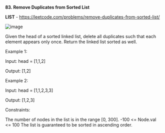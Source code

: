 **83. Remove Duplicates from Sorted List**

**LIST** - https://leetcode.com/problems/remove-duplicates-from-sorted-list/

![image](https://user-images.githubusercontent.com/92528845/190065526-00a58cde-5adb-4255-8afd-fac0adb669d0.png)


Given the head of a sorted linked list, delete all duplicates such that each element appears only once. Return the linked list sorted as well.

 
Example 1:

Input: head = [1,1,2]

Output: [1,2]


Example 2:

Input: head = [1,1,2,3,3]

Output: [1,2,3]
 

Constraints:

The number of nodes in the list is in the range [0, 300].
-100 <= Node.val <= 100
The list is guaranteed to be sorted in ascending order.
